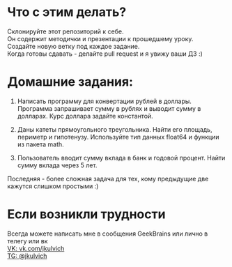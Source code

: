 # Что с этим делать?

Склонируйте этот репозиторий к себе.  
Он содержит методички и презентации к прошедшему уроку.  
Создайте новую ветку под каждое задание.  
Когда готовы сдавать - делайте pull request и я увижу ваши ДЗ :)  
  
# Домашние задания:
  
1. Написать программу для конвертации рублей в доллары. Программа запрашивает сумму в рублях и выводит сумму в долларах. Курс доллара задайте константой.  
  
2. Даны катеты прямоугольного треугольника. Найти его площадь, периметр и гипотенузу. Используйте тип данных float64 и функции из пакета math.  

3. Пользователь вводит сумму вклада в банк и годовой процент. Найти сумму вклада через 5 лет.  

Последняя - более сложная задача для тех, кому предыдущие две кажутся слишком простыми :)  

# Если возникли трудности

Всегда можете написать мне в сообщения GeekBrains или лично в телегу или вк  
[VK: vk.com/jkulvich](https://vk.com/jkulvich)  
[TG: @jkulvich](https://t.me/jkulvich)  
